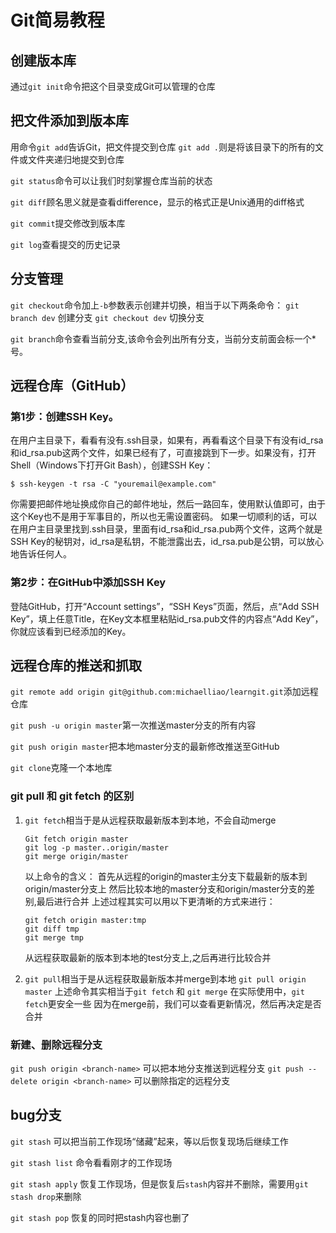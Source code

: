 Git简易教程
==========

## 创建版本库

通过`git init`命令把这个目录变成Git可以管理的仓库


## 把文件添加到版本库

用命令`git add`告诉Git，把文件提交到仓库
`git add .`则是将该目录下的所有的文件或文件夹递归地提交到仓库

`git status`命令可以让我们时刻掌握仓库当前的状态

`git diff`顾名思义就是查看difference，显示的格式正是Unix通用的diff格式

`git commit`提交修改到版本库

`git log`查看提交的历史记录


## 分支管理

`git checkout`命令加上`-b`参数表示创建并切换，相当于以下两条命令：
`git branch dev` 创建分支
`git checkout dev` 切换分支

`git branch`命令查看当前分支,该命令会列出所有分支，当前分支前面会标一个*号。

## 远程仓库（GitHub）

### 第1步：创建SSH Key。
在用户主目录下，看看有没有.ssh目录，如果有，再看看这个目录下有没有id_rsa和id_rsa.pub这两个文件，如果已经有了，可直接跳到下一步。如果没有，打开Shell（Windows下打开Git Bash），创建SSH Key：

`$ ssh-keygen -t rsa -C "youremail@example.com"`

你需要把邮件地址换成你自己的邮件地址，然后一路回车，使用默认值即可，由于这个Key也不是用于军事目的，所以也无需设置密码。
如果一切顺利的话，可以在用户主目录里找到.ssh目录，里面有id_rsa和id_rsa.pub两个文件，这两个就是SSH Key的秘钥对，id_rsa是私钥，不能泄露出去，id_rsa.pub是公钥，可以放心地告诉任何人。

### 第2步：在GitHub中添加SSH Key

登陆GitHub，打开“Account settings”，“SSH Keys”页面，然后，点“Add SSH Key”，填上任意Title，在Key文本框里粘贴id_rsa.pub文件的内容点“Add Key”，你就应该看到已经添加的Key。

## 远程仓库的推送和抓取
`git remote add origin git@github.com:michaelliao/learngit.git`添加远程仓库

`git push -u origin master`第一次推送master分支的所有内容

`git push origin master`把本地master分支的最新修改推送至GitHub

`git clone`克隆一个本地库

### git pull 和 git fetch 的区别
 1. `git fetch`相当于是从远程获取最新版本到本地，不会自动merge

    ```
    Git fetch origin master
    git log -p master..origin/master
    git merge origin/master
    ```

    以上命令的含义：
    首先从远程的origin的master主分支下载最新的版本到origin/master分支上
    然后比较本地的master分支和origin/master分支的差别,最后进行合并
    上述过程其实可以用以下更清晰的方式来进行：

    ```
    git fetch origin master:tmp
    git diff tmp 
    git merge tmp
    ```

    从远程获取最新的版本到本地的test分支上,之后再进行比较合并
    
 2. `git pull`相当于是从远程获取最新版本并merge到本地
    `git pull origin master`
    上述命令其实相当于`git fetch` 和 `git merge`
    在实际使用中，`git fetch`更安全一些
    因为在merge前，我们可以查看更新情况，然后再决定是否合并

### 新建、删除远程分支
`git push origin <branch-name>` 可以把本地分支推送到远程分支
`git push --delete origin <branch-name>` 可以删除指定的远程分支

## bug分支

`git stash` 可以把当前工作现场“储藏”起来，等以后恢复现场后继续工作

`git stash list` 命令看看刚才的工作现场

`git stash apply` 恢复工作现场，但是恢复后`stash`内容并不删除，需要用`git stash drop`来删除

`git stash pop` 恢复的同时把stash内容也删了



